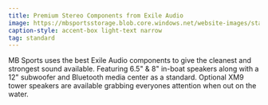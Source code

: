 ```yaml
---
title: Premium Stereo Components from Exile Audio
image: https://mbsportsstorage.blob.core.windows.net/website-images/standards/exile.jpg
caption-style: accent-box light-text narrow
tag: standard
---
```

MB Sports uses the best Exile Audio components to give the cleanest and strongest sound available.  Featuring 6.5" & 8" in-boat speakers along with a 12" subwoofer and Bluetooth media center as a standard.  Optional XM9 tower speakers are available grabbing everyones attention when out on the water.
